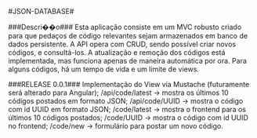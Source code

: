 #JSON-DATABASE#

###Descri��o###
Esta aplicação consiste em um MVC robusto criado para que pedaços de código relevantes sejam armazenados em banco de dados persistente.
A API opera com CRUD, sendo possível criar novos códigos, e consultá-los. A atualização e remoção dos códigos está implementada, mas funciona apenas de maneira automática por ora.
Para alguns códigos, há um tempo de vida e um limite de views.



###RELEASE 0.0.1###
Implementação do View via Mustache (futuramente será alterado para Angular);
/api/code/latest -> mostra os últimos 10 códigos postados em formato JSON;
/api/code/UUID -> mostra o código com id UUID em formato JSON;
/code/latest -> mostra o frontend para os últimos 10 códigos postados;
/code/UUID -> mostra o código com id UUID no frontend;
/code/new -> formulário para postar um novo código.